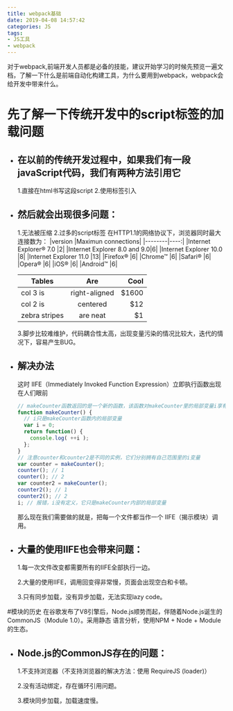 ```yaml
---
title: webpack基础
date: 2019-04-08 14:57:42
categories: JS
tags: 
- JS工具
- webpack
---
```

对于webpack,前端开发人员都是必备的技能，建议开始学习的时候先预览一遍文档，了解一下什么是前端自动化构建工具，为什么要用到webpack，webpack会给开发中带来什么。
<!-- more -->
# 先了解一下传统开发中的script标签的加载问题
- ## 在以前的传统开发过程中，如果我们有一段javaScript代码，我们有两种方法引用它
  1.直接在html书写这段script
  2.使用标签引入<script src="*.js"></script>
- ## 然后就会出现很多问题：
  1.无法被压缩
  2.过多的script标签
  在HTTP1.1的网络协议下，浏览器同时最大连接数为：
    |version    |Maximun connections|
    |--------|----:|
    |Internet Explorer® 7.0       |2|
    |Internet Explorer 8.0 and 9.0|6|
    |Internet Explorer 10.0       |8|
    |Internet Explorer 11.0      |13|
    |Firefox®                     |6|
    |Chrome™                      |6|
    |Safari®                      |6|
    |Opera®                       |6|
    |iOS®                         |6|
    |Android™                     |6|

    | Tables        | Are           | Cool  |
    | ------------- |:-------------:| -----:|
    | col 3 is      | right-aligned | $1600 |
    | col 2 is      | centered      |   $12 |
    | zebra stripes | are neat      |    $1 |

  3.脚步比较难维护，代码耦合性太高，出现变量污染的情况比较大，迭代的情况下，容易产生BUG。
- ## 解决办法
  这时 IIFE（Immediately Invoked Function Expression）立即执行函数出现在人们眼前
  ```js
  // makeCounter函数返回的是一个新的函数，该函数对makeCounter里的局部变量i享有使用权
  function makeCounter() {
    // i只是makeCounter函数内的局部变量
    var i = 0;
    return function() {
      console.log( ++i );
    };
  }
  // 注意counter和counter2是不同的实例，它们分别拥有自己范围里的i变量
  var counter = makeCounter();
  counter(); // 1
  counter(); // 2
  var counter2 = makeCounter();
  counter2(); // 1
  counter2(); // 2
  i; // 报错，i没有定义，它只是makeCounter内部的局部变量
  ```
  那么现在我们需要做的就是，把每一个文件都当作一个 IIFE（揭示模块）调用。

- ## 大量的使用IIFE也会带来问题：

  1.每一次文件改变都需要所有的IIFE全部执行一边。

  2.大量的使用IIFE，调用回变得非常慢，页面会出现空白和卡顿。

  3.只有同步加载，没有异步加载，无法实现lazy code。
   
#模块的历史
在谷歌发布了V8引擎后，Node.js顺势而起，伴随着Node.js诞生的CommonJS（Module 1.0）。采用静态
语言分析，使用NPM + Node + Module的生态。

- ## Node.js的CommonJS存在的问题：

  1.不支持浏览器（不支持浏览器的解决方法：使用 RequireJS (loader)）

  2.没有活动绑定，存在循环引用问题。

  3.模块同步加载，加载速度慢。

